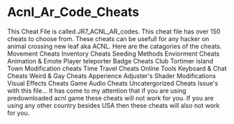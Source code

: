 # Acnl_Ar_Code_Cheats
This Cheat File is called JR7_ACNL_AR_codes. This cheat file has over 150 cheats to choose from. These cheats can be usefull for any hacker on animal crossing new leaf aka ACNL. Here are the catagories of the cheats.
Movement Cheats
Inventory Cheats
Seeding Methods
Enviorment Cheats
Animation & Emote
Player teleporter
Badge Cheats
Club Tortimer island
Town Modification cheats
Time Travel Cheats
Online Tools
Keyboard & Chat Cheats
Weird & Gay Cheats
Apperience Adjuster's
Shader Modifications
Visual Effects Cheats
Game Audio Cheats
Uncatergorized Cheats
Issue's with this file... It has come to my attention that if you are using predownloaded acnl game these cheats will not work for you. If you are using any other country besides USA then these cheats will also not work for you.

